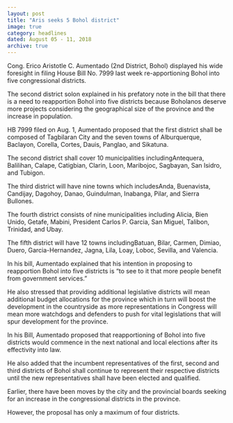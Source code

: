 ```yaml
---
layout: post
title: "Aris seeks 5 Bohol district"
image: true
category: headlines
dated: August 05 - 11, 2018
archive: true
---
```


Cong. Erico Aristotle C. Aumentado (2nd District, Bohol) displayed his wide foresight in filing House Bill No. 7999 last week re-apportioning Bohol into five congressional districts.

The second district solon explained in his prefatory note in the bill that there is a need to reapportion Bohol into five districts because Boholanos deserve more projects considering the geographical size of the province and the increase in population.

HB 7999 filed on Aug. 1, Aumentado proposed that the first district shall be composed of Tagbilaran City and the seven towns of Alburquerque, Baclayon, Corella, Cortes, Dauis, Panglao, and Sikatuna.

The second district shall cover 10 municipalities includingAntequera, Balilihan, Calape, Catigbian, Clarin, Loon, Maribojoc, Sagbayan, San Isidro, and Tubigon.

The third district will have nine towns which includesAnda, Buenavista, Candijay, Dagohoy, Danao, Guindulman, Inabanga, Pilar, and Sierra Bullones.

The fourth district consists of nine municipalities including Alicia, Bien Unido, Getafe, Mabini, President Carlos P. Garcia, San Miguel, Talibon, Trinidad, and Ubay.

The fifth district will have 12 towns includingBatuan, Bilar, Carmen, Dimiao, Duero, Garcia-Hernandez, Jagna, Lila, Loay, Loboc, Sevilla, and Valencia.

In his bill, Aumentado explained that his intention in proposing to reapportion Bohol into five districts is “to see to it that more people benefit from government services.”

He also stressed that providing additional legislative districts will mean additional budget allocations for the province which in turn will boost the development in the countryside as more representations in Congress will mean more watchdogs and defenders to push for vital legislations that will spur development for the province.

In his Bill, Aumentado proposed that reapportioning of Bohol into five districts would commence in the next national and local elections after its effectivity into law.

He also added that the incumbent representatives of the first, second and third districts of Bohol shall continue to represent their respective districts until the new representatives shall have been elected and qualified.

Earlier, there have been moves by the city and the provincial boards seeking for an increase in the congressional districts in the province.

However, the proposal has only a maximum of four districts.  